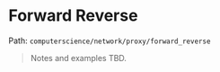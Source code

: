 # Forward Reverse

Path: `computerscience/network/proxy/forward_reverse`

> Notes and examples TBD.
